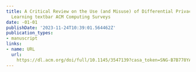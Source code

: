 ```yaml
---
title: A Critical Review on the Use (and Misuse) of Differential Privacy in Machine
  Learning textbar ACM Computing Surveys
date: -01-01
publishDate: '2023-11-24T10:39:01.564462Z'
publication_types:
- manuscript
links:
- name: URL
  url: 
    https://dl.acm.org/doi/full/10.1145/3547139?casa_token=SNG-B7B778YAAAAA%3AhkFKerZ14lxvUxQ44lWSu40uyfMOicCgFJYlVCJeIOpJlx0WZWG098kpgCDTrSwzrbjKi5cHbAQoIQ
---
```


